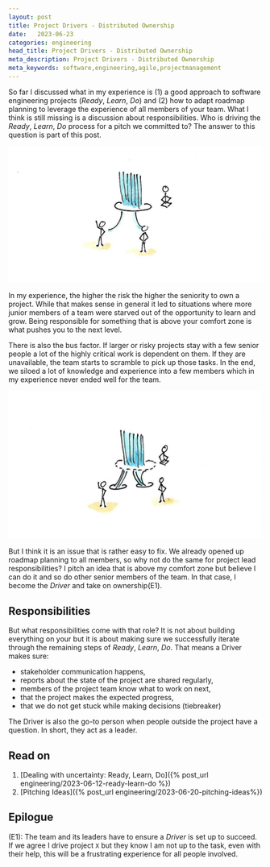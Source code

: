 ```yaml
---
layout: post
title: Project Drivers - Distributed Ownership
date:   2023-06-23
categories: engineering
head_title: Project Drivers - Distributed Ownership
meta_description: Project Drivers - Distributed Ownership
meta_keywords: software,engineering,agile,projectmanagement
---
```


So far I discussed what in my experience is (1) a good approach to software engineering projects (*Ready*, *Learn*, *Do*) and (2) how to adapt roadmap planning to leverage the experience of all members of your team. What I think is still missing is a discussion about responsibilities. Who is driving the *Ready*, *Learn*, *Do* process for a pitch we committed to? The answer to this question is part of this post.

![watercolor drawing: senior people in a team are often bottlenecks](/assets/img/driver_bottleneck.jpeg)

In my experience, the higher the risk the higher the seniority to own a project. While that makes sense in general it led to situations where more junior members of a team were starved out of the opportunity to learn and grow. Being responsible for something that is above your comfort zone is what pushes you to the next level.

There is also the bus factor. If larger or risky projects stay with a few senior people a lot of the highly critical work is dependent on them. If they are unavailable, the team starts to scramble to pick up those tasks. In the end, we siloed a lot of knowledge and experience into a few members which in my experience never ended well for the team.

![watercolor drawing: instead you can also distribute some of the responsibility across the team](/assets/img/driver_distributed.jpeg)

But I think it is an issue that is rather easy to fix. We already opened up roadmap planning to all members, so why not do the same for project lead responsibilities? I pitch an idea that is above my comfort zone but believe I can do it and so do other senior members of the team. In that case, I become the *Driver* and take on ownership(E1).

## Responsibilities
But what responsibilities come with that role? It is not about building everything on your but it is about making sure we successfully iterate through the remaining steps of *Ready*, *Learn*, *Do*. That means a Driver makes sure:

* stakeholder communication happens,
* reports about the state of the project are shared regularly,
* members of the project team know what to work on next,
* that the project makes the expected progress,
* that we do not get stuck while making decisions (tiebreaker)

The Driver is also the go-to person when people outside the project have a question. In short, they act as a leader.

## Read on
1. [Dealing with uncertainty: Ready, Learn, Do]({% post_url engineering/2023-06-12-ready-learn-do %})
2. [Pitching Ideas]({% post_url engineering/2023-06-20-pitching-ideas%})

## Epilogue
(E1): The team and its leaders have to ensure a *Driver* is set up to succeed. If we agree I drive project `X` but they know I am not up to the task, even with their help, this will be a frustrating experience for all people involved.
